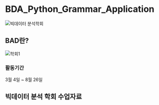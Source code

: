 # BDA_Python_Grammar_Application
![빅데이터 분석학회](https://github.com/kgw08003/BDA_Python_Grammar_Application/assets/109195054/b49e56b0-f818-4fd5-b658-6ce74fd05099)

## BAD란?

![학회1](https://github.com/kgw08003/BDA_Python_Grammar_Application/assets/109195054/6c706477-1519-4eb4-bddc-cb7b17230b74)

### 활동기간
3월 4일 ~ 8월 26일



## 빅데이터 분석 학회 수업자료






